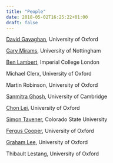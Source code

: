 ```yaml
---
title: "People"
date: 2018-05-02T16:25:22+01:00
draft: false
---
```


[David Gavaghan](https://www.cs.ox.ac.uk/people/David.Gavaghan/), University of Oxford

[Gary Mirams](https://www.maths.nottingham.ac.uk/plp/pmzgm/), University of Nottingham

[Ben Lambert](https://ben-lambert.com/about/), Imperial College London

Michael Clerx, University of Oxford

Martin Robinson, University of Oxford

[Sanmitra Ghosh](https://www.mrc-bsu.cam.ac.uk/people/in-alphabetical-order/a-to-g/sanmitra-ghosh/), University of Cambridge

[Chon Lei](http://www.dtc.ox.ac.uk/people/16/leic/), University of Oxford

[Simon Tavener](https://www.math.colostate.edu/~tavener/), Colorado State University

[Fergus Cooper](http://users.ox.ac.uk/~some3327/), University of Oxford

[Graham Lee](https://www.cs.ox.ac.uk/people/graham.lee/), University of Oxford

Thibault Lestang, University of Oxford